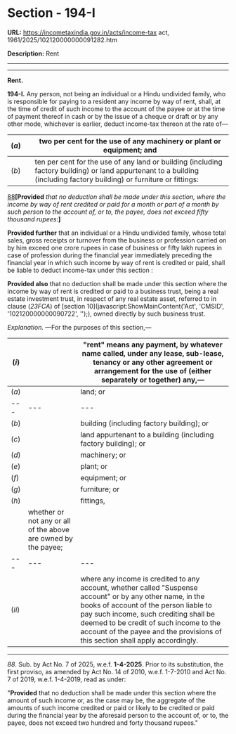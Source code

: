 # Section - 194-I

**URL:** https://incometaxindia.gov.in/acts/income-tax act, 1961/2025/102120000000091282.htm

**Description:** Rent

---

****

**Rent.**

**194-I.** Any person, not being an individual or a Hindu undivided family, who is responsible for paying to a resident any income by way of rent, shall, at the time of credit of such income to the account of the payee or at the time of payment thereof in cash or by the issue of a cheque or draft or by any other mode, whichever is earlier, deduct income-tax thereon at the rate of—

(_a_)|  |  two per cent for the use of any machinery or plant or equipment; and  
---|---|---  
(_b_)|  |  ten per cent for the use of any land or building (including factory building) or land appurtenant to a building (including factory building) or furniture or fittings:  
  
[88](javascript:ShowFootnote\('fn88'\);)**[Provided** _that no deduction shall be made under this section, where the income by way of rent credited or paid for a month or part of a month by such person to the account of, or to, the payee, does not exceed fifty thousand rupees:_**]**

**Provided further** that an individual or a Hindu undivided family, whose total sales, gross receipts or turnover from the business or profession carried on by him exceed one crore rupees in case of business or fifty lakh rupees in case of profession during the financial year immediately preceding the financial year in which such income by way of rent is credited or paid, shall be liable to deduct income-tax under this section :

**Provided also** that no deduction shall be made under this section where the income by way of rent is credited or paid to a business trust, being a real estate investment trust, in respect of any real estate asset, referred to in clause (_23FCA_) of [section 10](javascript:ShowMainContent\('Act', 'CMSID', '102120000000090722', ''\);), owned directly by such business trust.

_Explanation._ —For the purposes of this section,—

(_i_)|  |  "rent" means any payment, by whatever name called, under any lease, sub-lease, tenancy or any other agreement or arrangement for the use of (either separately or together) any,—   
---|---|---  
(_a_)|  |  land; or  
---|---|---  
(_b_)|  |  building (including factory building); or  
(_c_)|  |  land appurtenant to a building (including factory building); or  
(_d_)|  |  machinery; or  
(_e_)|  |  plant; or  
(_f_)|  |  equipment; or  
(_g_)|  |  furniture; or  
(_h_)|  |  fittings,  
|  | whether or not any or all of the above are owned by the payee;  
---|---|---  
(_ii_)|  |  where any income is credited to any account, whether called "Suspense account" or by any other name, in the books of account of the person liable to pay such income, such crediting shall be deemed to be credit of such income to the account of the payee and the provisions of this section shall apply accordingly.  
  
* * *

_88_. Sub. by Act No. 7 of 2025, w.e.f. **1-4-2025**. Prior to its substitution, the first proviso, as amended by Act No. 14 of 2010, w.e.f. 1-7-2010 and Act No. 7 of 2019, w.e.f. 1-4-2019, read as under:

"**Provided** that no deduction shall be made under this section where the amount of such income or, as the case may be, the aggregate of the amounts of such income credited or paid or likely to be credited or paid during the financial year by the aforesaid person to the account of, or to, the payee, does not exceed two hundred and forty thousand rupees."
